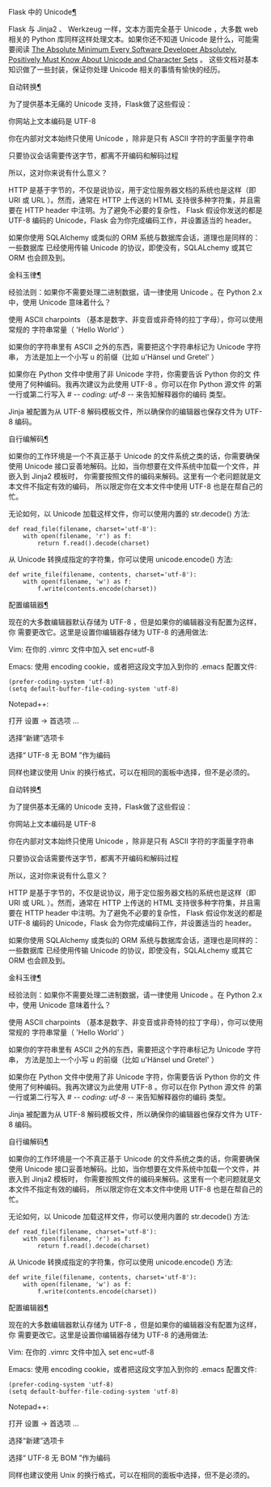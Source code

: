 
<span id="flask-unicode" ></span>
Flask 中的 Unicode[¶](#flask-unicode)

Flask 与 Jinja2 、 Werkzeug 一样，文本方面完全基于 Unicode ，大多数 web 相关的
Python 库同样这样处理文本。如果你还不知道 Unicode 是什么，可能需要阅读
[The Absolute Minimum Every Software Developer Absolutely,
Positively Must Know About Unicode and Character Sets](http://www.joelonsoftware.com/articles/Unicode.html) 。
这些文档对基本知识做了一些封装，保证你处理 Unicode 相关的事情有愉快的经历。


<span id="id1" ></span>
自动转换[¶](#id1)

为了提供基本无痛的 Unicode 支持，Flask做了这些假设：



你网站上文本编码是 UTF-8

你在内部对文本始终只使用 Unicode ，除非是只有 ASCII 字符的字面量字符串

只要协议会话需要传送字节，都离不开编码和解码过程


所以，这对你来说有什么意义？


HTTP 是基于字节的，不仅是说协议，用于定位服务器文档的系统也是这样（即 URI
或 URL ）。然而，通常在 HTTP 上传送的 HTML 支持很多种字符集，并且需要在 HTTP
header 中注明。为了避免不必要的复杂性， Flask 假设你发送的都是 UTF-8
编码的 Unicode，Flask 会为你完成编码工作，并设置适当的 header。


如果你使用 SQLAlchemy 或类似的 ORM 系统与数据库会话，道理也是同样的：一些数据库
已经使用传输 Unicode 的协议，即使没有，SQLALchemy 或其它 ORM 也会顾及到。





<span id="id2" ></span>
金科玉律[¶](#id2)

经验法则：如果你不需要处理二进制数据，请一律使用 Unicode 。在 Python 2.x 中，使用
Unicode 意味着什么？



使用 ASCII charpoints （基本是数字、非变音或非奇特的拉丁字母），你可以使用常规的
字符串常量（ 'Hello World' ）

如果你的字符串里有 ASCII 之外的东西，需要把这个字符串标记为 Unicode 字符串，
方法是加上一个小写 u 的前缀（比如 u'Hänsel und Gretel' ）

如果你在 Python 文件中使用了非 Unicode 字符，你需要告诉 Python 你的文
件使用了何种编码。我再次建议为此使用 UTF-8 。你可以在你 Python 源文件
的第一行或第二行写入 # -*- coding: utf-8 -*- 来告知解释器你的编码
类型。

Jinja 被配置为从 UTF-8 解码模板文件，所以确保你的编辑器也保存文件为 UTF-8 编码。





<span id="id3" ></span>
自行编解码[¶](#id3)

如果你的工作环境是一个不真正基于 Unicode 的文件系统之类的话，你需要确保使用 Unicode 接口妥善地解码。比如，当你想要在文件系统中加载一个文件，并嵌入到 Jinja2 模板时，
你需要按照文件的编码来解码。这里有一个老问题就是文本文件不指定有效的编码，
所以限定你在文本文件中使用 UTF-8 也是在帮自己的忙。


无论如何，以 Unicode 加载这样文件，你可以使用内置的 str.decode() 方法:




```
def read_file(filename, charset='utf-8'):
    with open(filename, 'r') as f:
        return f.read().decode(charset)

```






从 Unicode 转换成指定的字符集，你可以使用 unicode.encode() 方法:




```
def write_file(filename, contents, charset='utf-8'):
    with open(filename, 'w') as f:
        f.write(contents.encode(charset))

```









<span id="id4" ></span>
配置编辑器[¶](#id4)

现在的大多数编辑器默认存储为 UTF-8 ，但是如果你的编辑器没有配置为这样，你
需要更改它。这里是设置你编辑器存储为 UTF-8 的通用做法:




Vim: 在你的 .vimrc 文件中加入 set enc=utf-8





Emacs: 使用 encoding cookie，或者把这段文字加入到你的 .emacs 配置文件:




```
(prefer-coding-system 'utf-8)
(setq default-buffer-file-coding-system 'utf-8)

```









Notepad++:



打开 设置 -> 首选项 ...


选择“新建”选项卡

选择“ UTF-8 无 BOM ”作为编码


同样也建议使用 Unix 的换行格式，可以在相同的面板中选择，但不是必须的。











<span id="id1" ></span>
自动转换[¶](#id1)

为了提供基本无痛的 Unicode 支持，Flask做了这些假设：



你网站上文本编码是 UTF-8

你在内部对文本始终只使用 Unicode ，除非是只有 ASCII 字符的字面量字符串

只要协议会话需要传送字节，都离不开编码和解码过程


所以，这对你来说有什么意义？


HTTP 是基于字节的，不仅是说协议，用于定位服务器文档的系统也是这样（即 URI
或 URL ）。然而，通常在 HTTP 上传送的 HTML 支持很多种字符集，并且需要在 HTTP
header 中注明。为了避免不必要的复杂性， Flask 假设你发送的都是 UTF-8
编码的 Unicode，Flask 会为你完成编码工作，并设置适当的 header。


如果你使用 SQLAlchemy 或类似的 ORM 系统与数据库会话，道理也是同样的：一些数据库
已经使用传输 Unicode 的协议，即使没有，SQLALchemy 或其它 ORM 也会顾及到。





<span id="id2" ></span>
金科玉律[¶](#id2)

经验法则：如果你不需要处理二进制数据，请一律使用 Unicode 。在 Python 2.x 中，使用
Unicode 意味着什么？



使用 ASCII charpoints （基本是数字、非变音或非奇特的拉丁字母），你可以使用常规的
字符串常量（ 'Hello World' ）

如果你的字符串里有 ASCII 之外的东西，需要把这个字符串标记为 Unicode 字符串，
方法是加上一个小写 u 的前缀（比如 u'Hänsel und Gretel' ）

如果你在 Python 文件中使用了非 Unicode 字符，你需要告诉 Python 你的文
件使用了何种编码。我再次建议为此使用 UTF-8 。你可以在你 Python 源文件
的第一行或第二行写入 # -*- coding: utf-8 -*- 来告知解释器你的编码
类型。

Jinja 被配置为从 UTF-8 解码模板文件，所以确保你的编辑器也保存文件为 UTF-8 编码。





<span id="id3" ></span>
自行编解码[¶](#id3)

如果你的工作环境是一个不真正基于 Unicode 的文件系统之类的话，你需要确保使用 Unicode 接口妥善地解码。比如，当你想要在文件系统中加载一个文件，并嵌入到 Jinja2 模板时，
你需要按照文件的编码来解码。这里有一个老问题就是文本文件不指定有效的编码，
所以限定你在文本文件中使用 UTF-8 也是在帮自己的忙。


无论如何，以 Unicode 加载这样文件，你可以使用内置的 str.decode() 方法:




```
def read_file(filename, charset='utf-8'):
    with open(filename, 'r') as f:
        return f.read().decode(charset)

```






从 Unicode 转换成指定的字符集，你可以使用 unicode.encode() 方法:




```
def write_file(filename, contents, charset='utf-8'):
    with open(filename, 'w') as f:
        f.write(contents.encode(charset))

```









<span id="id4" ></span>
配置编辑器[¶](#id4)

现在的大多数编辑器默认存储为 UTF-8 ，但是如果你的编辑器没有配置为这样，你
需要更改它。这里是设置你编辑器存储为 UTF-8 的通用做法:




Vim: 在你的 .vimrc 文件中加入 set enc=utf-8





Emacs: 使用 encoding cookie，或者把这段文字加入到你的 .emacs 配置文件:




```
(prefer-coding-system 'utf-8)
(setq default-buffer-file-coding-system 'utf-8)

```









Notepad++:



打开 设置 -> 首选项 ...


选择“新建”选项卡

选择“ UTF-8 无 BOM ”作为编码


同样也建议使用 Unix 的换行格式，可以在相同的面板中选择，但不是必须的。








